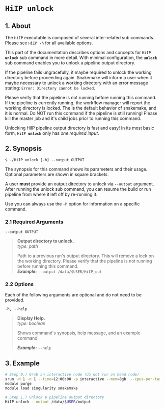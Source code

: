 # <code>HiIP <b>unlock</b></code>

## 1. About 
The `HiIP` executable is composed of several inter-related sub commands. Please see `HiIP -h` for all available options.

This part of the documentation describes options and concepts for <code>HiIP <b>unlock</b></code> sub command in more detail. With minimal configuration, the **`unlock`** sub command enables you to unlock a pipeline output directory. 

If the pipeline fails ungracefully, it maybe required to unlock the working directory before proceeding again. Snakemake will inform a user when it maybe necessary to unlock a working directory with an error message stating: `Error: Directory cannot be locked`. 

Please verify that the pipeline is not running before running this command. If the pipeline is currently running, the workflow manager will report the working directory is locked. The is the default behavior of snakemake, and it is normal. Do NOT run this command if the pipeline is still running! Please kill the master job and it's child jobs prior to running this command.

Unlocking HiIP pipeline output directory is fast and easy! In its most basic form, <code>HiIP <b>unlock</b></code> only has *one required input*.

## 2. Synopsis
```text
$ ./HiIP unlock [-h] --output OUTPUT
```

The synopsis for this command shows its parameters and their usage. Optional parameters are shown in square brackets.

A user **must** provide an output directory to unlock via `--output` argument. After running the unlock sub command, you can resume the build or run pipeline from where it left off by re-running it. 

Use you can always use the `-h` option for information on a specific command. 

### 2.1 Required Arguments  

  `--output OUTPUT` 
> **Output directory to unlock.**  
> *type: path*
> 
> Path to a previous run's output directory. This will remove a lock on the working  directory. Please verify that the pipeline is not running before running this command.  
> ***Example:*** `--output /data/$USER/HiIP_out`

### 2.2 Options

Each of the following arguments are optional and do not need to be provided. 

  `-h, --help`            
> **Display Help.**  
> *type: boolean*
> 
> Shows command's synopsis, help message, and an example command
> 
> ***Example:*** `--help`


## 3. Example
```bash 
# Step 0.) Grab an interactive node (do not run on head node)
srun -N 1 -n 1 --time=12:00:00 -p interactive --mem=8gb  --cpus-per-task=4 --pty bash
module purge
module load singularity snakemake

# Step 1.) Unlock a pipeline output directory
HiIP unlock --output /data/$USER/output
```